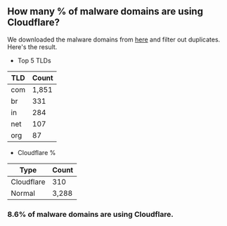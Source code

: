 ## How many % of malware domains are using Cloudflare?


We downloaded the malware domains from [here](https://urlhaus.abuse.ch) and filter out duplicates.
Here's the result.


[//]: # (start replacement)


- Top 5 TLDs

| TLD | Count |
| --- | --- |
| com | 1,851 |
| br | 331 |
| in | 284 |
| net | 107 |
| org | 87 |


- Cloudflare %

| Type | Count |
| --- | --- |
| Cloudflare | 310 |
| Normal | 3,288 |


### 8.6% of malware domains are using Cloudflare.